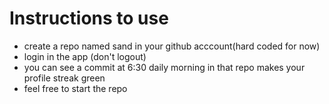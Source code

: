 # Instructions to use
- create a repo named sand in your github acccount(hard coded for now)
- login in the app (don't logout)
- you can see a commit at 6:30 daily morning in that repo makes your profile streak green
- feel free to start the repo
